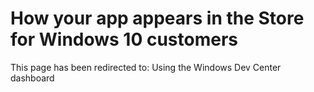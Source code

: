 ﻿---
 redirect_url: https://docs.microsoft.com/windows/uwp/publish/using-the-windows-dev-center-dashboard
---

# How your app appears in the Store for Windows 10 customers


This page has been redirected to: Using the Windows Dev Center dashboard